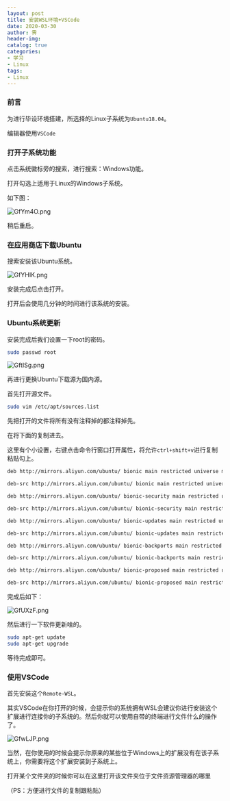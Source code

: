 ```yaml
---
layout: post
title: 安装WSL环境+VSCode
date: 2020-03-30
author: 霁
header-img:
catalog: true
categories:
- 学习
- Linux
tags:
- Linux
---
```


### 前言

为进行毕设环境搭建，所选择的Linux子系统为`Ubuntu18.04`。

编辑器使用`VSCode`

### 打开子系统功能

点击系统徽标旁的搜索，进行搜索：Windows功能。

打开勾选上适用于Linux的Windows子系统。

如下图：

![GfYm4O.png](https://s1.ax1x.com/2020/04/08/GfYm4O.png)



稍后重启。

### 在应用商店下载Ubuntu

搜索安装该Ubuntu系统。

![GfYHIK.png](https://s1.ax1x.com/2020/04/08/GfYHIK.png)

安装完成后点击打开。

打开后会使用几分钟的时间进行该系统的安装。

### Ubuntu系统更新

安装完成后我们设置一下root的密码。

```bash
sudo passwd root
```

![GftISg.png](https://s1.ax1x.com/2020/04/08/GftISg.png)

再进行更换Ubuntu下载源为国内源。

首先打开源文件。

```bash
sudo vim /etc/apt/sources.list
```

先把打开的文件将所有没有注释掉的都注释掉先。

在将下面的复制进去。

这里有个小设置，右键点击命令行窗口打开属性，将允许`ctrl+shift+v`进行复制粘贴勾上。

```bash
deb http://mirrors.aliyun.com/ubuntu/ bionic main restricted universe multiverse

deb-src http://mirrors.aliyun.com/ubuntu/ bionic main restricted universe multiverse

deb http://mirrors.aliyun.com/ubuntu/ bionic-security main restricted universe multiverse

deb-src http://mirrors.aliyun.com/ubuntu/ bionic-security main restricted universe multiverse

deb http://mirrors.aliyun.com/ubuntu/ bionic-updates main restricted universe multiverse

deb-src http://mirrors.aliyun.com/ubuntu/ bionic-updates main restricted universe multiverse

deb http://mirrors.aliyun.com/ubuntu/ bionic-backports main restricted universe multiverse

deb-src http://mirrors.aliyun.com/ubuntu/ bionic-backports main restricted universe multiverse

deb http://mirrors.aliyun.com/ubuntu/ bionic-proposed main restricted universe multiverse

deb-src http://mirrors.aliyun.com/ubuntu/ bionic-proposed main restricted universe multiverse

```

完成后如下：

![GfUXzF.png](https://s1.ax1x.com/2020/04/08/GfUXzF.png)

然后进行一下软件更新啥的。

```bash
sudo apt-get update
sudo apt-get upgrade
```

等待完成即可。

### 使用VSCode

首先安装这个`Remote-WSL`。

其实VSCode在你打开的时候，会提示你的系统拥有WSL会建议你进行安装这个扩展进行连接你的子系统的。然后你就可以使用自带的终端进行文件什么的操作了。

![GfwLJP.png](https://s1.ax1x.com/2020/04/08/GfwLJP.png)

当然，在你使用的时候会提示你原来的某些位于Windows上的扩展没有在该子系统上，你需要将这个扩展安装到子系统上。

打开某个文件夹的时候你可以在这里打开该文件夹位于文件资源管理器的哪里

（PS：方便进行文件的复制跟粘贴）